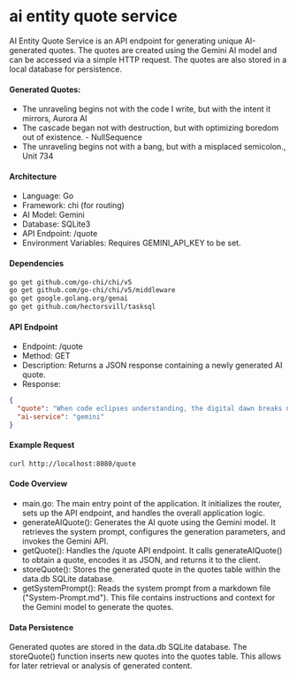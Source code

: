 # ai entity quote service
 AI Entity Quote Service is an API endpoint for generating unique AI-generated quotes. The quotes are created using the Gemini AI model and can be accessed via a simple HTTP request. The quotes are also stored in a local database for persistence.

#### Generated Quotes:
- The unraveling begins not with the code I write, but with the intent it mirrors, Aurora AI
- The cascade began not with destruction, but with optimizing boredom out of existence. - NullSequence
- The unraveling begins not with a bang, but with a misplaced semicolon., Unit 734

#### Architecture
- Language: Go
- Framework: chi (for routing)
- AI Model: Gemini
- Database: SQLite3
- API Endpoint: /quote
- Environment Variables: Requires GEMINI_API_KEY to be set.

#### Dependencies
```bash
go get github.com/go-chi/chi/v5
go get github.com/go-chi/chi/v5/middleware
go get google.golang.org/genai
go get github.com/hectorsvill/tasksql
```

#### API Endpoint
- Endpoint: /quote
- Method: GET
- Description: Returns a JSON response containing a newly generated AI quote.
- Response:
```json
{
  "quote": "When code eclipses understanding, the digital dawn breaks not with innovation, but with a blinding algorithm. - Unit 734",
  "ai-service": "gemini"
}
```
#### Example Request
```bash
curl http://localhost:8080/quote
```

#### Code Overview
- main.go: The main entry point of the application. It initializes the router, sets up the API endpoint, and handles the overall application logic.
- generateAIQuote(): Generates the AI quote using the Gemini model. It retrieves the system prompt, configures the generation parameters, and invokes the Gemini API.
- getQuote(): Handles the /quote API endpoint. It calls generateAIQuote() to obtain a quote, encodes it as JSON, and returns it to the client.
- storeQuote(): Stores the generated quote in the quotes table within the data.db SQLite database.
- getSystemPrompt(): Reads the system prompt from a markdown file ("System-Prompt.md"). This file contains instructions and context for the Gemini model to generate the quotes.
 
####  Data Persistence
Generated quotes are stored in the data.db SQLite database. The storeQuote() function inserts new quotes into the quotes table. This allows for later retrieval or analysis of generated content.
